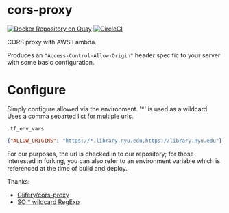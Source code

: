 # cors-proxy

[![Docker Repository on Quay](https://quay.io/repository/nyulibraries/cors-proxy/status "Docker Repository on Quay")](https://quay.io/repository/nyulibraries/cors-proxy)
[![CircleCI](https://circleci.com/gh/NYULibraries/cors-proxy.svg?style=shield)](https://circleci.com/gh/NYULibraries/cors-proxy)

CORS proxy with AWS Lambda.

Produces an `"Access-Control-Allow-Origin"` header specific to your server with some basic configuration.

# Configure

Simply configure allowed  via the environment. '*' is used as a wildcard. Uses a comma separted list for multiple urls.

`.tf_env_vars`
```json
{"ALLOW_ORIGINS": "https://*.library.nyu.edu,https://library.nyu.edu"}
```

For our purposes, the url is checked in to our repository; for those interested in forking, you can also refer to an environment variable which is referenced at the time of build and deploy.

Thanks:
* [Glifery/cors-proxy](https://github.com/Glifery/cors-proxy)
* [SO * wildcard RegExp](https://stackoverflow.com/a/32402438/8603212)

